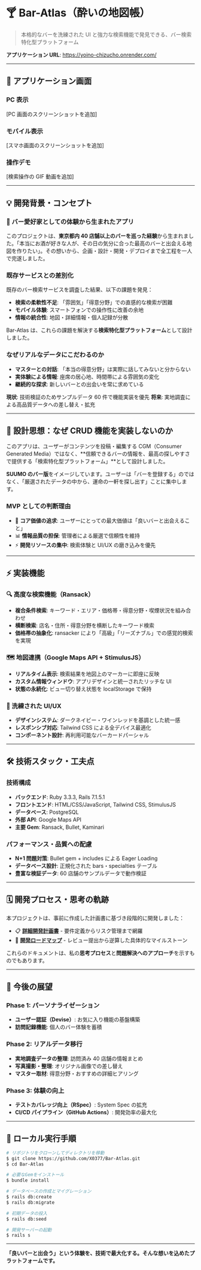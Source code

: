 # 🍸 Bar-Atlas（酔いの地図帳）

> 本格的なバーを洗練された UI と強力な検索機能で発見できる、バー検索特化型プラットフォーム

**アプリケーション URL**: https://yoino-chizucho.onrender.com/

---

## 📱 アプリケーション画面

### PC 表示

[PC 画面のスクリーンショットを追加]

### モバイル表示

[スマホ画面のスクリーンショットを追加]

### 操作デモ

[検索操作の GIF 動画を追加]

---

## 💡 開発背景・コンセプト

### 🍻 バー愛好家としての体験から生まれたアプリ

このプロジェクトは、**東京都内 40 店舗以上のバーを巡った経験**から生まれました。「本当にお酒が好きな人が、その日の気分に合った最高のバーと出会える地図を作りたい」。その想いから、企画・設計・開発・デプロイまで全工程を一人で完遂しました。

### 既存サービスとの差別化

既存のバー検索サービスを調査した結果、以下の課題を発見：

- **検索の柔軟性不足**: 「雰囲気」「得意分野」での直感的な検索が困難
- **モバイル体験**: スマートフォンでの操作性に改善の余地
- **情報の統合性**: 地図・詳細情報・個人記録が分散

Bar-Atlas は、これらの課題を解決する**検索特化型プラットフォーム**として設計しました。

### なぜリアルなデータにこだわるのか

- **マスターとの対話**: 「本当の得意分野」は実際に話してみないと分からない
- **実体験による情報**: 座席の居心地、時間帯による雰囲気の変化
- **継続的な探求**: 新しいバーとの出会いを常に求めている

**現状**: 技術検証のためサンプルデータ 60 件で機能実装を優先
**将来**: 実地調査による高品質データへの差し替え・拡充

---

## 🎯 設計思想：なぜ CRUD 機能を実装しないのか

このアプリは、ユーザーがコンテンツを投稿・編集する CGM（Consumer Generated Media）ではなく、**信頼できるバーの情報を、最高の探しやすさで提供する「検索特化型プラットフォーム」**として設計しました。

**SUUMO のバー版**をイメージしています。ユーザーは「バーを登録する」のではなく、「厳選されたデータの中から、運命の一軒を探し出す」ことに集中します。

### MVP としての判断理由

- 🎯 **コア価値の追求**: ユーザーにとっての最大価値は「良いバーと出会えること」
- 📊 **情報品質の担保**: 管理者による厳選で信頼性を維持
- ⚡ **開発リソースの集中**: 検索体験と UI/UX の磨き込みを優先

---

## ⚡ 実装機能

### 🔍 高度な検索機能（Ransack）

- **複合条件検索**: キーワード・エリア・価格帯・得意分野・喫煙状況を組み合わせ
- **横断検索**: 店名・住所・得意分野を横断したキーワード検索
- **価格帯の抽象化**: ransacker により「高級」「リーズナブル」での感覚的検索を実現

### 🗺️ 地図連携（Google Maps API + StimulusJS）

- **リアルタイム表示**: 検索結果を地図上のマーカーに即座に反映
- **カスタム情報ウィンドウ**: アプリデザインと統一されたリッチな UI
- **状態の永続化**: ビュー切り替え状態を localStorage で保持

### 🎨 洗練された UI/UX

- **デザインシステム**: ダークネイビー・ワインレッドを基調とした統一感
- **レスポンシブ対応**: Tailwind CSS による全デバイス最適化
- **コンポーネント設計**: 再利用可能なバーカードパーシャル

---

## 🛠 技術スタック・工夫点

### 技術構成

- **バックエンド**: Ruby 3.3.3, Rails 7.1.5.1
- **フロントエンド**: HTML/CSS/JavaScript, Tailwind CSS, StimulusJS
- **データベース**: PostgreSQL
- **外部 API**: Google Maps API
- **主要 Gem**: Ransack, Bullet, Kaminari

### パフォーマンス・品質への配慮

- **N+1 問題対策**: Bullet gem + includes による Eager Loading
- **データベース設計**: 正規化された bars・specialties テーブル
- **豊富な検証データ**: 60 店舗のサンプルデータで動作検証

---

## 🗓 開発プロセス・思考の軌跡

本プロジェクトは、事前に作成した計画書に基づき段階的に開発しました：

- 📋 **[詳細開発計画書](./docs/development_plan.md)** - 要件定義からリスク管理まで網羅
- 🎯 **[開発ロードマップ](./docs/roadmap.md)** - レビュー提出から逆算した具体的なマイルストーン

これらのドキュメントは、私の**思考プロセス**と**問題解決へのアプローチ**を示すものでもあります。

---

## 🚀 今後の展望

### Phase 1: パーソナライゼーション

- **ユーザー認証（Devise）**: お気に入り機能の基盤構築
- **訪問記録機能**: 個人のバー体験を蓄積

### Phase 2: リアルデータ移行

- **実地調査データの整理**: 訪問済み 40 店舗の情報まとめ
- **写真撮影・整理**: オリジナル画像での差し替え
- **マスター取材**: 得意分野・おすすめの詳細ヒアリング

### Phase 3: 体験の向上

- **テストカバレッジ向上（RSpec）**: System Spec の拡充
- **CI/CD パイプライン（GitHub Actions）**: 開発効率の最大化

---

## 🔧 ローカル実行手順

```bash
# リポジトリをクローンしてディレクトリを移動
$ git clone https://github.com/X0377/Bar-Atlas.git
$ cd Bar-Atlas

# 必要なGemをインストール
$ bundle install

# データベースの作成とマイグレーション
$ rails db:create
$ rails db:migrate

# 初期データの投入
$ rails db:seed

# 開発サーバーの起動
$ rails s
```

---

**「良いバーと出会う」という体験を、技術で最大化する。そんな想いを込めたプラットフォームです。**
